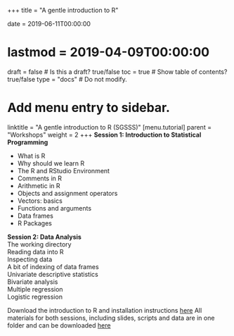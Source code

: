 +++
title = "A gentle introduction to R"

date = 2019-06-11T00:00:00
# lastmod = 2019-04-09T00:00:00

draft = false  # Is this a draft? true/false
toc = true  # Show table of contents? true/false
type = "docs"  # Do not modify.

# Add menu entry to sidebar.
linktitle = "A gentle introduction to R (SGSSS)"
[menu.tutorial]
  parent = "Workshops"
  weight = 2
+++
**Session 1: Introduction to Statistical Programming**  
 *  What is R  
 *  Why should we learn R  
 *  The R and RStudio Environment  
 *  Comments in R   
 *  Arithmetic in R    
 *  Objects and assignment operators  
 *  Vectors: basics  
 *  Functions and arguments  
 *  Data frames  
 *  R Packages  

**Session 2: Data Analysis**   
   The working directory  
   Reading data into R  
   Inspecting data  
   A bit of indexing of data frames  
   Univariate descriptive statistics  
   Bivariate analysis  
   Multiple regression  
   Logistic regression  
 
Download the introduction to R and installation instructions [here](https://simonajsimona.com/training/Intro_to_R_and_Installation_Guide.pdf) 
All materials for both sessions, including slides, scripts and data are in one folder and can be downloaded [here](https://simonajsimona.com/training/Intro_to_R.zip)
